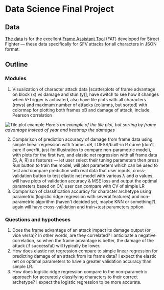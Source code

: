 # Data Science Final Project

## Data

[The data](https://github.com/D4RKONION/fatsfvframedatajson) is for the excellent [Frame Assistant Tool](https://fullmeter.com/fatonline/) (FAT) developed for Street Fighter &mdash; these data specifically for SFV attacks for all characters in JSON format.

## Outline

### Modules

1. Visualization of character attack data \[scatterplots of frame advantage on block (x) vs damage and stun (y)\], have switch to see how it changes when V-Trigger is activated, also have tile plots with all characters (rows) and maximum number of attacks (columns, but sorted) with colormap for plotting both frames oB and damage of attack, include Pearson correlation

![Tile plot example](https://www.royfrancis.com/assets/images/posts/2015/2015-11-01-a-guide-to-elegant-tiled-heatmaps-in-r/measles-mod3.png)
_Here's an example of the tile plot, but sorting by frame advantage instead of year and heatmap the damages_

2. Comparison of prediction accuracy of damage from frame data using simple linear regression with frames oB, LOESS/built-in R curve (don't care if overfit, just for illustration to compare non-parametric model), with plots for the first two, and elastic net regression with all frame data (S, A, R) as features &mdash; let user select their tuning parameters then press Run button to train the model, will plot parameters which can be used to test and compare prediction with real data that user inputs, cross-validation button to test elastic net model with various $\lambda$ and $\alpha$ values, will have plots of validation accuracy & MSE loss and output the optimal parameters based on CV, user can compare with CV of simple LR
3. Comparison of classification accuracy for character archetype using parametric (logistic ridge regression with several features) and non-parametric algorithm (haven't decided yet, maybe KNN or something?), again will have cross-validation and train+test parameters option

### Questions and hypotheses

1. Does the frame advantage of an attack impact its damage output (or vice versa)? In other words, are they correlated? I anticipate a negative correlation, so when the frame advantage is better, the damage of the attack (if successful) will typically be lower.
2. How does elastic net regression compare to simple linear regression for predicting damage of an attack from its frame data? I expect the elastic net on optimal parameters to have a greater validation accuracy than simple LR.
3. How does logistic ridge regression compare to the non-parametric approach for accurately classifying characters to their correct archetype? I expect the logistic regression to be more accurate.
